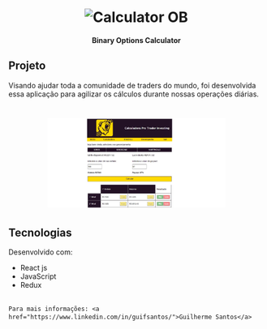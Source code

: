 <h1 align="center">
  <img alt="Calculator OB" title="#Calculator OB" src="https://guilherme-ferreira2107.github.io/static/media/logoC.de23cd38.png" width="350px" />
</h1>

<h4 align="center"> 
	Binary Options Calculator
</h4>

## Projeto

Visando ajudar toda a comunidade de traders do mundo, foi desenvolvida essa aplicação para agilizar os cálculos durante nossas operações diárias.

<h1 align="center">
    <img alt="Example" title="Example" src="https://raw.githubusercontent.com/Guilherme-Ferreira2107/Guilherme-Ferreira2107.github.io/master/home.JPG" width="350px" />
</h1>


## Tecnologias

Desenvolvido com:

- React js
- JavaScript
- Redux

```

Para mais informações: <a href="https://www.linkedin.com/in/guifsantos/">Guilherme Santos</a>
```
